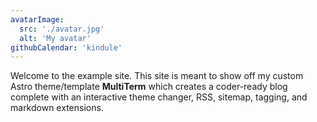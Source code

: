 ```yaml
---
avatarImage:
  src: './avatar.jpg'
  alt: 'My avatar'
githubCalendar: 'kindule'
---
```


Welcome to the example site. This site is meant to show off my custom Astro theme/template **MultiTerm** which creates a coder-ready blog complete with an interactive theme changer, RSS, sitemap, tagging, and markdown extensions.
